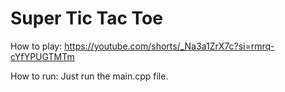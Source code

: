 # Super Tic Tac Toe

How to play: https://youtube.com/shorts/_Na3a1ZrX7c?si=rmrq-cYfYPUGTMTm  

How to run: Just run the main.cpp file.  